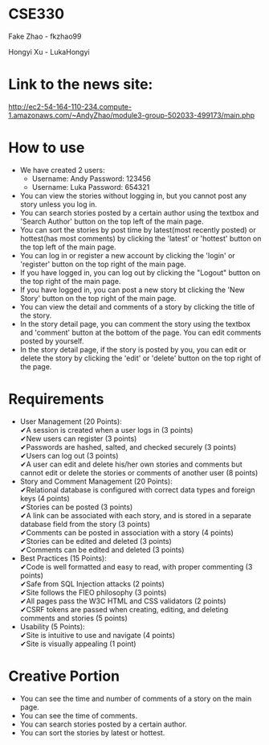 # CSE330
Fake Zhao - fkzhao99

Hongyi Xu - LukaHongyi
# Link to the news site: 
http://ec2-54-164-110-234.compute-1.amazonaws.com/~AndyZhao/module3-group-502033-499173/main.php
# How to use
- We have created 2 users:  
    - Username: Andy    Password: 123456  
    - Username: Luka    Password: 654321
- You can view the stories without logging in, but you cannot post any story unless you log in.
- You can search stories posted by a certain author using the textbox and 'Search Author' button on the top left of the main page.
- You can sort the stories by post time by latest(most recently posted) or hottest(has most comments) by clicking the 'latest' or 'hottest' button on the top left of the main page.
- You can log in or register a new account by clicking the 'login' or 'register' button on the top right of the main page.
- If you have logged in, you can log out by clicking the "Logout" button on the top right of the main page.
- If you have logged in, you can post a new story bt clicking the 'New Story' button on the top right of the main page.
- You can view the detail and comments of a story by clicking the title of the story.
- In the story detail page, you can comment the story using the textbox and 'comment' button at the bottom of the page. You can edit comments posted by yourself.
- In the story detail page, if the story is posted by you, you can edit or delete the story by clicking the 'edit' or 'delete' button on the top right of the page.

# Requirements
- User Management (20 Points):  
    ✔A session is created when a user logs in (3 points)  
    ✔New users can register (3 points)  
    ✔Passwords are hashed, salted, and checked securely (3 points)  
    ✔Users can log out (3 points)  
    ✔A user can edit and delete his/her own stories and comments but cannot edit or delete the stories or comments of another user (8 points)  
- Story and Comment Management (20 Points):  
    ✔Relational database is configured with correct data types and foreign keys (4 points)  
    ✔Stories can be posted (3 points)  
    ✔A link can be associated with each story, and is stored in a separate database field from the story (3 points)  
    ✔Comments can be posted in association with a story (4 points)  
    ✔Stories can be edited and deleted (3 points)  
    ✔Comments can be edited and deleted (3 points)  
- Best Practices (15 Points):  
    ✔Code is well formatted and easy to read, with proper commenting (3 points)  
    ✔Safe from SQL Injection attacks (2 points)  
    ✔Site follows the FIEO philosophy (3 points)  
    ✔All pages pass the W3C HTML and CSS validators (2 points)  
    ✔CSRF tokens are passed when creating, editing, and deleting comments and stories (5 points)  
- Usability (5 Points):  
    ✔Site is intuitive to use and navigate (4 points)  
    ✔Site is visually appealing (1 point)  

# Creative Portion
- You can see the time and number of comments of a story on the main page.
- You can see the time of comments.
- You can search stories posted by a certain author.
- You can sort the stories by latest or hottest.
